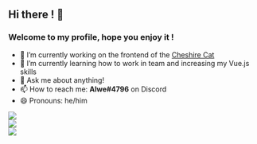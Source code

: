 ## Hi there ! 👋
### Welcome to my profile, hope you enjoy it !

- 🔭 I’m currently working on the frontend of the [Cheshire Cat](https://github.com/cheshire-cat-ai/admin-vue)
- 🌱 I’m currently learning how to work in team and increasing my Vue.js skills
- 💬 Ask me about anything!
- 📫 How to reach me: **Alwe#4796** on Discord
- 😄 Pronouns: he/him

<picture>
<source
  srcset="https://github-readme-stats.vercel.app/api?username=zAlweNy26&count_private=true&show_icons=true&include_all_commits=true&theme=dark"
  media="(prefers-color-scheme: dark)"
/>
<source
  srcset="https://github-readme-stats.vercel.app/api?username=zAlweNy26&count_private=true&show_icons=true&include_all_commits=true"
  media="(prefers-color-scheme: light), (prefers-color-scheme: no-preference)"
/>
<img src="https://github-readme-stats.vercel.app/api?username=zAlweNy26&count_private=true&show_icons=true&include_all_commits=true" />
</picture>

<br/>

<picture>
<source
  srcset="https://github-readme-stats.vercel.app/api/top-langs?username=zAlweNy26&theme=dark&size_weight=0.4&count_weight=0.6"
  media="(prefers-color-scheme: dark)"
/>
<source
  srcset="https://github-readme-stats.vercel.app/api/top-langs?username=zAlweNy26&size_weight=0.4&count_weight=0.6"
  media="(prefers-color-scheme: light), (prefers-color-scheme: no-preference)"
/>
<img src="https://github-readme-stats.vercel.app/api/top-langs?username=zAlweNy26&size_weight=0.4&count_weight=0.6" />
</picture>

<br/>

<picture>
<source
  srcset="https://github-readme-stats.vercel.app/api/wakatime?username=zAlweNy26&theme=dark&layout=compact"
  media="(prefers-color-scheme: dark)"
/>
<source
  srcset="https://github-readme-stats.vercel.app/api/wakatime?username=zAlweNy26&layout=compact"
  media="(prefers-color-scheme: light), (prefers-color-scheme: no-preference)"
/>
<img src="https://github-readme-stats.vercel.app/api/wakatime?username=zAlweNy26&layout=compact" />
</picture>

<!--
- 🔭 I’m currently working on ...
- 🌱 I’m currently learning ...
- 👯 I’m looking to collaborate on ...
- 🤔 I’m looking for help with ...
- 💬 Ask me about ...
- 📫 How to reach me: ...
- 😄 Pronouns: ...
- ⚡ Fun fact: ...
-->
